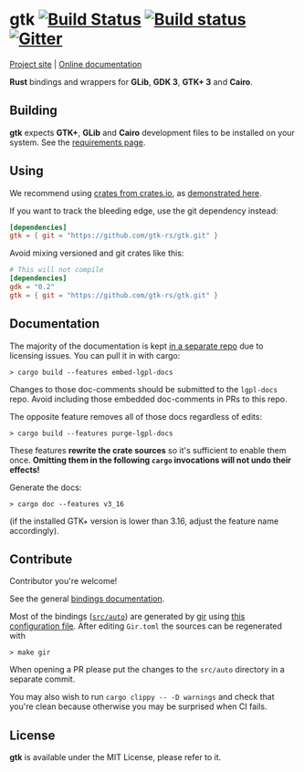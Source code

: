 # gtk [![Build Status](https://travis-ci.org/gtk-rs/gtk.png?branch=master)](https://travis-ci.org/gtk-rs/gtk) [![Build status](https://ci.appveyor.com/api/projects/status/5mot32ipr12iocw0?svg=true)](https://ci.appveyor.com/project/GuillaumeGomez/gtk) [![Gitter](https://badges.gitter.im/Join%20Chat.svg)](https://gitter.im/gtk-rs/gtk)

[Project site](http://gtk-rs.org/) | [Online documentation](http://gtk-rs.org/docs/)

__Rust__ bindings and wrappers for __GLib__, __GDK 3__, __GTK+ 3__  and __Cairo__.

## Building

__gtk__ expects __GTK+__, __GLib__ and __Cairo__ development files to be installed on your system.
See the [requirements page](http://gtk-rs.org/docs/requirements.html).

## Using

We recommend using [crates from crates.io](https://crates.io/keywords/gtk-rs),
as [demonstrated here](http://gtk-rs.org/#using).

If you want to track the bleeding edge, use the git dependency instead:

```toml
[dependencies]
gtk = { git = "https://github.com/gtk-rs/gtk.git" }
```

Avoid mixing versioned and git crates like this:

```toml
# This will not compile
[dependencies]
gdk = "0.2"
gtk = { git = "https://github.com/gtk-rs/gtk.git" }
```

## Documentation

The majority of the documentation is kept [in a separate repo][gtk-md] due to
licensing issues. You can pull it in with cargo:

```shell
> cargo build --features embed-lgpl-docs
```

Changes to those doc-comments should be submitted to the `lgpl-docs` repo. Avoid
including those embedded doc-comments in PRs to this repo.

The opposite feature removes all of those docs regardless of edits:

```shell
> cargo build --features purge-lgpl-docs
```

These features **rewrite the crate sources** so it's sufficient to enable them
once. **Omitting them in the following `cargo` invocations will not undo their
effects!**

Generate the docs:

```shell
> cargo doc --features v3_16
```

(if the installed GTK+ version is lower than 3.16, adjust the feature name accordingly).

[gtk-md]: https://github.com/gtk-rs/lgpl-docs/blob/master/README.md

## Contribute

Contributor you're welcome!

See the general [bindings documentation](http://gtk-rs.org/docs/glib/).

Most of the bindings ([`src/auto`](src/auto)) are generated by [gir](https://github.com/gtk-rs/gir) using [this configuration file](Gir.toml). After editing `Gir.toml` the sources can be regenerated with

```shell
> make gir
```

When opening a PR please put the changes to the `src/auto` directory in a separate commit.

You may also wish to run `cargo clippy -- -D warnings` and check that you're clean because
otherwise you may be surprised when CI fails.

## License

__gtk__ is available under the MIT License, please refer to it.
